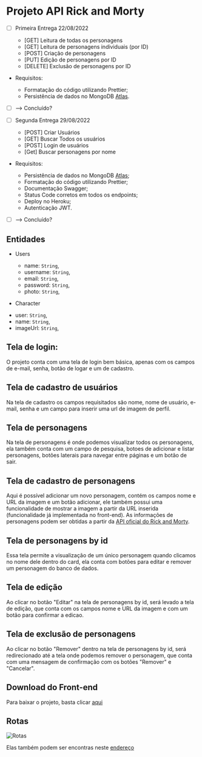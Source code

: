 # Projeto API Rick and Morty

- [ ] Primeira Entrega 22/08/2022

  - [GET] Leitura de todas os personagens
  - [GET] Leitura de personagens individuais (por ID)
  - [POST] Criação de personagens
  - [PUT] Edição de personagens por ID
  - [DELETE] Exclusão de personagens por ID

- Requisitos:

  - Formatação do código utilizando Prettier;
  - Persistência de dados no MongoDB [Atlas](https://account.mongodb.com/account/login).

- [ ] --> Concluído?

- [ ] Segunda Entrega 29/08/2022

  - [POST] Criar Usuários
  - [GET] Buscar Todos os usuários
  - [POST] Login de usuários
  - [Get] Buscar personagens por nome

- Requisitos:

  - Persistência de dados no MongoDB [Atlas](https://account.mongodb.com/account/login);
  - Formatação do código utilizando Prettier;
  - Documentação Swagger;
  - Status Code corretos em todos os endpoints;
  - Deploy no Heroku;
  - Autenticação JWT.

- [ ] --> Concluído?

## Entidades

- Users

  - name: `String`,
  - username: `String`,
  - email: `String`,
  - password: `String`,
  - photo: `String`,

- Character

* user: `String`,
* name: `String`,
* imageUrl: `String`,

## Tela de login:

O projeto conta com uma tela de login bem básica, apenas com os campos de e-mail, senha, botão de logar e um de cadastro.

## Tela de cadastro de usuários

Na tela de cadastro os campos requisitados são nome, nome de usuário, e-mail, senha e um campo para inserir uma url de imagem de perfil.

## Tela de personagens

Na tela de personagens é onde podemos visualizar todos os personagens, ela também conta com um campo de pesquisa, botoes de adicionar e listar personagens, botões laterais para navegar entre páginas e um botão de sair.

## Tela de cadastro de personagens

Aqui é possível adicionar um novo personagem, contém os campos nome e URL da imagem e um botão adicionar, ele também possui uma funcionalidade de mostrar a imagem a partir da URL inserida (funcionalidade já implementada no front-end).
As informações de personagens podem ser obtidas a partir da [API oficial do Rick and Morty](https://rickandmortyapi.com/).

## Tela de personagens by id

Essa tela permite a visualização de um único personagem quando clicamos no nome dele dentro do card, ela conta com botões para editar e remover um personagem do banco de dados.

## Tela de edição

Ao clicar no botão "Editar" na tela de personagens by id, será levado a tela de edição, que conta com os campos nome e URL da imagem e com um botão para confirmar a edicao.

## Tela de exclusão de personagens

Ao clicar no botão "Remover" dentro na tela de personagens by id, será redirecionado até a tela onde podemos remover o personagem, que conta com uma mensagem de confirmação com os botões "Remover" e "Cancelar".

## Download do Front-end

Para baixar o projeto, basta clicar [aqui](https://drive.google.com/file/d/1FAutpdj3nYIuwzfeoLwUOhWmybOvecSi/view?usp=sharing)

## Rotas

![Rotas](https://media.discordapp.net/attachments/798520358977929226/1010842418528137297/api-docs.PNG?width=1245&height=676 "Documentação de Rotas")

Elas também podem ser encontras neste [endereço](https://rick-and-morty-server.herokuapp.com/api-docs)
